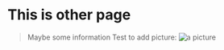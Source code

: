 # This is other page
> Maybe some information
Test to add picture:
![a picture](https://images.app.goo.gl/VpoaYvWQ47tvk5b78)
